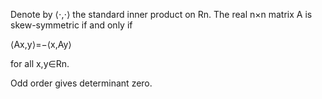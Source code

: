 Denote by ⟨⋅,⋅⟩ the standard inner product on Rn. The real n×n matrix A is skew-symmetric if and only if

⟨Ax,y⟩=−⟨x,Ay⟩

for all x,y∈Rn.

Odd order gives determinant zero.

